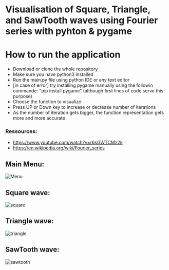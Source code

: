 # Visualisation of Square, Triangle, and SawTooth waves using Fourier series with pyhton & pygame


# How to run the application
- Download or clone the whole repository
- Make sure you have python3 installed
- Run the main.py file using python IDE or any text editor
- [in case of error] try installing pygame manually using the followin commande: "pip install pygame" 
(although first lines of code serve this purpose)
- Choose the function to visualize
- Press UP or Down key to increase or decrease number of iterations
- As the number of iteration gets bigger, the function representation gets more and more accurate 

### Ressources:
- https://www.youtube.com/watch?v=r6sGWTCMz2k
- https://en.wikipedia.org/wiki/Fourier_series


## Main Menu: 
![Menu](https://user-images.githubusercontent.com/73041562/126204636-1b549f9d-3199-4014-8b8c-b29eb3318a83.gif)

## Square wave:
![square](https://user-images.githubusercontent.com/73041562/126204755-0cf9e71e-b108-4cef-8707-835234f1a485.gif)

## Triangle wave:
![triangle](https://user-images.githubusercontent.com/73041562/126207165-ffbac17c-c0dd-4581-b5e9-9f87a01399f0.gif)


## SawTooth wave:
![sawtooth](https://user-images.githubusercontent.com/73041562/126205036-8834fcd6-3c16-4ebb-8905-6f59c3d06df9.gif)


